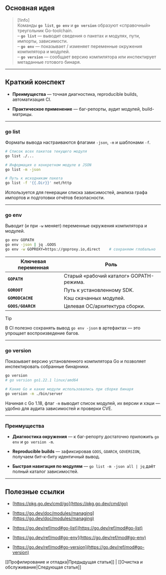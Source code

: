 ## Основная идея

> [!info]  
> Команды **`go list`**, **`go env`** и **`go version`** образуют «справочный» треугольник Go-toolchain.  
> – **`go list`** — выводит сведения о пакетах и модулях, пути, импорты, зависимости.  
> – **`go env`** — показывает / изменяет переменные окружения компилятора и модулей.  
> – **`go version`** — сообщает версию компилятора или инспектирует метаданные готового бинаря.

---

## Краткий конспект

- **Преимущества** — точная диагностика, reproducible builds, автоматизация CI.
    
- **Практическое применение** — баг-репорты, аудит модулей, build-матрицы.
    

---

### go list

Форматы вывода настраиваются флагами `-json`, `-m` и шаблонами `-f`.

```bash
# Список всех пакетов текущего модуля
go list ./...

# Информация о конкретном модуле в JSON
go list -m -json

# Путь к исходникам пакета
go list -f '{{.Dir}}' net/http
```

Используется для генерации списка зависимостей, анализа графа импортов и подготовки отчётов безопасности.

---

### go env

Выводит (и при `-w` меняет) переменные окружения компилятора и модулей.

```bash
go env GOPATH
go env -json | jq .GOOS
go env -w GOPROXY=https://goproxy.io,direct    # сохраняем глобально
```

|Ключевая переменная|Роль|
|---|---|
|**`GOPATH`**|Старый «рабочий каталог» GOPATH-режима.|
|**`GOROOT`**|Путь к установленному SDK.|
|**`GOMODCACHE`**|Кэш скачанных модулей.|
|**`GOOS/GOARCH`**|Целевая ОС/архитектура сборки.|

> [!tip]  
> В CI полезно сохранять вывод `go env -json` в артефактах — это упрощает воспроизведение багов.

---

### go version

Показывает версию установленного компилятора Go и позволяет инспектировать собранные бинарники.

```bash
go version
# go version go1.22.1 linux/amd64

# Какие Go и какие модули использовались при сборке бинаря
go version -m ./bin/server
```

Начиная с Go 1.18, флаг `-m` выводит список модулей, их версии и хэши — удобно для аудита зависимостей и проверки CVE.

---

### Преимущества

- **Диагностика окружения** — к баг-репорту достаточно приложить `go env` и `go version -m`.
    
- **Reproducible builds** — зафиксировав `GOOS`, `GOARCH`, `GOVERSION`, получаем бит-к-биту идентичный вывод.
    
- **Быстрая навигация по модулям** — `go list -m -json all | jq` даёт полный каталог зависимостей.
    

---

## Полезные ссылки

- [https://pkg.go.dev/cmd/go](https://pkg.go.dev/cmd/go)
    
- [https://go.dev/doc/modules/managing](https://go.dev/doc/modules/managing)
    
- [https://go.dev/ref/mod#go-list](https://go.dev/ref/mod#go-list)
    
- [https://go.dev/ref/mod#go-env](https://go.dev/ref/mod#go-env)
    
- [https://go.dev/ref/mod#go-version](https://go.dev/ref/mod#go-version)
    

[[Профилирование и отладка|Предыдущая статья]] | [[Очистка и обслуживание|Следующая статья]]